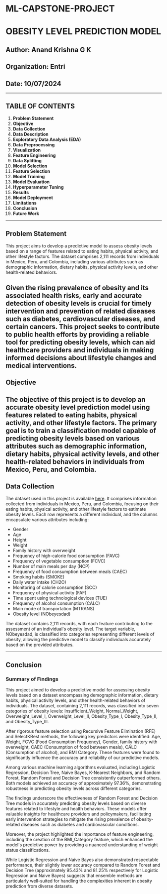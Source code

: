 # ML-CAPSTONE-PROJECT

# OBESITY LEVEL PREDICTION MODEL

## Author: Anand Krishna G K
## Organization: Entri
## Date: 10/07/2024

---

## TABLE OF CONTENTS

1. **Problem Statement**
2. **Objective**
3. **Data Collection**
4. **Data Description**
5. **Exploratory Data Analysis (EDA)**
6. **Data Preprocessing**
7. **Visualization**
8. **Feature Engineering**
9. **Data Splitting**
10. **Model Selection**
11. **Feature Selection**
12. **Model Training**
13. **Model Evaluation**
14. **Hyperparameter Tuning**
15. **Results**
16. **Model Deployment**
17. **Limitations**
18. **Conclusion**
19. **Future Work**

---

## Problem Statement

This project aims to develop a predictive model to assess obesity levels based on a range of features related to eating habits, physical activity, and other lifestyle factors. The dataset comprises 2,111 records from individuals in Mexico, Peru, and Colombia, including various attributes such as demographic information, dietary habits, physical activity levels, and other health-related behaviors.

Given the rising prevalence of obesity and its associated health risks, early and accurate detection of obesity levels is crucial for timely intervention and prevention of related diseases such as diabetes, cardiovascular diseases, and certain cancers. This project seeks to contribute to public health efforts by providing a reliable tool for predicting obesity levels, which can aid healthcare providers and individuals in making informed decisions about lifestyle changes and medical interventions.
---

## Objective

The objective of this project is to develop an accurate obesity level prediction model using features related to eating habits, physical activity, and other lifestyle factors. The primary goal is to train a classification model capable of predicting obesity levels based on various attributes such as demographic information, dietary habits, physical activity levels, and other health-related behaviors in individuals from Mexico, Peru, and Colombia.
---

## Data Collection

The dataset used in this project is available [here](https://archive.ics.uci.edu/dataset/544/estimation+of+obesity+levels+based+on+eating+habits+and+physical+condition).
It comprises information collected from individuals in Mexico, Peru, and Colombia, focusing on their eating habits, physical activity, and other lifestyle factors to estimate obesity levels. Each row represents a different individual, and the columns encapsulate various attributes including:

- Gender
- Age
- Height
- Weight
- Family history with overweight
- Frequency of high-calorie food consumption (FAVC)
- Frequency of vegetable consumption (FCVC)
- Number of main meals per day (NCP)
- Frequency of food consumption between meals (CAEC)
- Smoking habits (SMOKE)
- Daily water intake (CH2O)
- Monitoring of calorie consumption (SCC)
- Frequency of physical activity (FAF)
- Time spent using technological devices (TUE)
- Frequency of alcohol consumption (CALC)
- Main mode of transportation (MTRANS)
- Obesity level (NObeyesdad)

The dataset contains 2,111 records, with each feature contributing to the assessment of an individual's obesity level. The target variable, NObeyesdad, is classified into categories representing different levels of obesity, allowing the predictive model to classify individuals accurately based on the provided attributes.

---

## Conclusion

### Summary of Findings

This project aimed to develop a predictive model for assessing obesity levels based on a dataset encompassing demographic information, dietary habits, physical activity levels, and other health-related behaviors of individuals. The dataset, containing 2,111 records, was classified into seven categories of obesity levels: Insufficient_Weight, Normal_Weight, Overweight_Level_I, Overweight_Level_II, Obesity_Type_I, Obesity_Type_II, and Obesity_Type_III.

After rigorous feature selection using Recursive Feature Elimination (RFE) and SelectKBest methods, the following key predictors were identified: Age, Weight, FCVC (Food Consumption Frequency), Gender, family history with overweight, CAEC (Consumption of food between meals), CALC (Consumption of alcohol), and BMI Category. These features were found to significantly influence the accuracy and reliability of our predictive models.

Among various machine learning algorithms evaluated, including Logistic Regression, Decision Tree, Naive Bayes, K-Nearest Neighbors, and Random Forest, Random Forest and Decision Tree consistently outperformed others. Both models achieved an accuracy of approximately 97.36%, demonstrating robustness in predicting obesity levels across different categories.

The findings underscore the effectiveness of Random Forest and Decision Tree models in accurately predicting obesity levels based on diverse features related to lifestyle and health behaviors. These models offer valuable insights for healthcare providers and policymakers, facilitating early intervention strategies to mitigate the rising prevalence of obesity-related diseases such as diabetes and cardiovascular conditions.

Moreover, the project highlighted the importance of feature engineering, including the creation of the BMI_Category feature, which enhanced the model's predictive power by providing a nuanced understanding of weight status classifications.

While Logistic Regression and Naive Bayes also demonstrated respectable performance, their slightly lower accuracy compared to Random Forest and Decision Tree (approximately 95.43% and 81.25% respectively for Logistic Regression and Naive Bayes) suggests that ensemble methods are particularly well-suited for handling the complexities inherent in obesity prediction from diverse datasets.


